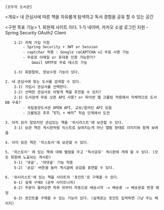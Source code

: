 	[모두의 도서관]

<개요>
	내 관심사에 따른 책을 자유롭게 탐색하고 독서 경험을 공유 할 수 있는 공간

<구현 목표 기능>
	1. 회원제 사이트 이다.
		1-1) 네이버, 카카오 소셜 로그인 지원 
			- Spring Security OAuth2 Client
			
		1-2) 자체 가입 지원 
			- Spring Security + JWT or Session
			- captchar 적용 : Google reCAPTCHA v2 무료 사용 가능
			- 무료로 이메일 or 휴대폰 인증 가능한가?
				Gmail SMTP로 무료 테스트 가능
				
		1-3) 회원탈퇴, 정보수정 기능이 있다.
				
	2. 내 관심사에 맞는 도서를 검색할 수 있다.
		2-1) 가입시 관심사를 선택한다.
		2-2) 선택한 관심사로 어떻게 책을 추천할 수 있지?
		2-3) 도서검색 무료 오픈 API 사용? or 파이썬 웹 크롤링 적용해서 자체적으로 도서DB 구축?
			- 국립중앙도서관 OPEN API, 교보/알라딘 API 있음
			- 크롤링은 추후 “ETL + 배치” 학습 단계에서 도전
		
	3. 아직 읽지 않았지만 관심있는 책을 '위시리스트'에 보관할 수 있다.
		3-1) 보관 책은 게시판처럼 리스트로 보여지는게 아닌 앨범 형태로 이미지와 함께 보여줌
		
	4. 이미 읽은 책은 '히스토리'에 보관할 수 있다.

	5. '히스토리' 에 있는 책에 대해 별점을 주고 '독서공유' 게시판에 게제 할 수 있다. (모든 회원에 노출되는 게시판)
		5-1) '댓글', '대댓글' 기능 적용
		5-2) '공감' 버튼을 눌러 게시글에 공감을 표현할 수 있다.
		
	6. '위시리스트'에 있는 책을 사이트의 '포인트'로 구매할 수 있다. 
		6-1) 실제 구매X (공부 사이트니까)
		6-2) 주문이 들어오면 하루 뒤부터 자동으로 배송시작 -> 배송중 -> 배송완료 변경 예정
		6-3) 포인트를 구매할 수 있는 기능이 있다. (실제로는 포인트 입력하면 그냥 주는 페이지)
